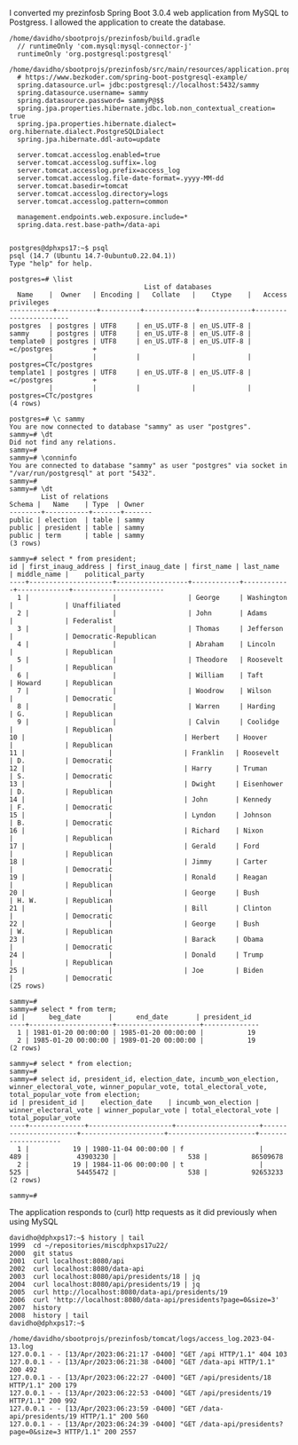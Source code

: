 I converted my prezinfosb Spring Boot 3.0.4 web application from MySQL to Postgress.  I allowed the application to create the database.

    /home/davidho/sbootprojs/prezinfosb/build.gradle
      // runtimeOnly 'com.mysql:mysql-connector-j'
      runtimeOnly 'org.postgresql:postgresql'

    /home/davidho/sbootprojs/prezinfosb/src/main/resources/application.properties
      # https://www.bezkoder.com/spring-boot-postgresql-example/
      spring.datasource.url= jdbc:postgresql://localhost:5432/sammy
      spring.datasource.username= sammy
      spring.datasource.password= sammyP@$$
      spring.jpa.properties.hibernate.jdbc.lob.non_contextual_creation= true
      spring.jpa.properties.hibernate.dialect= org.hibernate.dialect.PostgreSQLDialect
      spring.jpa.hibernate.ddl-auto=update

      server.tomcat.accesslog.enabled=true
      server.tomcat.accesslog.suffix=.log
      server.tomcat.accesslog.prefix=access_log
      server.tomcat.accesslog.file-date-format=.yyyy-MM-dd
      server.tomcat.basedir=tomcat
      server.tomcat.accesslog.directory=logs
      server.tomcat.accesslog.pattern=common

      management.endpoints.web.exposure.include=*
      spring.data.rest.base-path=/data-api


    postgres@dphxps17:~$ psql
    psql (14.7 (Ubuntu 14.7-0ubuntu0.22.04.1))
    Type "help" for help.

    postgres=# \list
                                      List of databases
      Name    |  Owner   | Encoding |   Collate   |    Ctype    |   Access privileges   
    -----------+----------+----------+-------------+-------------+-----------------------
    postgres  | postgres | UTF8     | en_US.UTF-8 | en_US.UTF-8 | 
    sammy     | postgres | UTF8     | en_US.UTF-8 | en_US.UTF-8 | 
    template0 | postgres | UTF8     | en_US.UTF-8 | en_US.UTF-8 | =c/postgres          +
              |          |          |             |             | postgres=CTc/postgres
    template1 | postgres | UTF8     | en_US.UTF-8 | en_US.UTF-8 | =c/postgres          +
              |          |          |             |             | postgres=CTc/postgres
    (4 rows)

    postgres=# \c sammy
    You are now connected to database "sammy" as user "postgres".
    sammy=# \dt
    Did not find any relations.
    sammy=# 
    sammy=# \conninfo
    You are connected to database "sammy" as user "postgres" via socket in "/var/run/postgresql" at port "5432".
    sammy=# 
    sammy=# \dt
            List of relations
    Schema |   Name    | Type  | Owner 
    --------+-----------+-------+-------
    public | election  | table | sammy
    public | president | table | sammy
    public | term      | table | sammy
    (3 rows)

    sammy=# select * from president;
    id | first_inaug_address | first_inaug_date | first_name | last_name  | middle_name |    political_party    
    ----+---------------------+------------------+------------+------------+-------------+-----------------------
      1 |                     |                  | George     | Washington |             | Unaffiliated
      2 |                     |                  | John       | Adams      |             | Federalist
      3 |                     |                  | Thomas     | Jefferson  |             | Democratic-Republican
      4 |                     |                  | Abraham    | Lincoln    |             | Republican
      5 |                     |                  | Theodore   | Roosevelt  |             | Republican
      6 |                     |                  | William    | Taft       | Howard      | Republican
      7 |                     |                  | Woodrow    | Wilson     |             | Democratic
      8 |                     |                  | Warren     | Harding    | G.          | Republican
      9 |                     |                  | Calvin     | Coolidge   |             | Republican
    10 |                     |                  | Herbert    | Hoover     |             | Republican
    11 |                     |                  | Franklin   | Roosevelt  | D.          | Democratic
    12 |                     |                  | Harry      | Truman     | S.          | Democratic
    13 |                     |                  | Dwight     | Eisenhower | D.          | Republican
    14 |                     |                  | John       | Kennedy    | F.          | Democratic
    15 |                     |                  | Lyndon     | Johnson    | B.          | Democratic
    16 |                     |                  | Richard    | Nixon      |             | Republican
    17 |                     |                  | Gerald     | Ford       |             | Republican
    18 |                     |                  | Jimmy      | Carter     |             | Democratic
    19 |                     |                  | Ronald     | Reagan     |             | Republican
    20 |                     |                  | George     | Bush       | H. W.       | Republican
    21 |                     |                  | Bill       | Clinton    |             | Democratic
    22 |                     |                  | George     | Bush       | W.          | Republican
    23 |                     |                  | Barack     | Obama      |             | Democratic
    24 |                     |                  | Donald     | Trump      |             | Republican
    25 |                     |                  | Joe        | Biden      |             | Democratic
    (25 rows)

    sammy=# 
    sammy=# select * from term;
    id |      beg_date       |      end_date       | president_id 
    ----+---------------------+---------------------+--------------
      1 | 1981-01-20 00:00:00 | 1985-01-20 00:00:00 |           19
      2 | 1985-01-20 00:00:00 | 1989-01-20 00:00:00 |           19
    (2 rows)

    sammy=# select * from election;
    sammy=# 
    sammy=# select id, president_id, election_date, incumb_won_election, winner_electoral_vote, winner_popular_vote, total_electoral_vote, total_popular_vote from election;
    id | president_id |    election_date    | incumb_won_election | winner_electoral_vote | winner_popular_vote | total_electoral_vote | total_popular_vote 
    ----+--------------+---------------------+---------------------+-----------------------+---------------------+----------------------+--------------------
      1 |           19 | 1980-11-04 00:00:00 | f                   |                   489 |            43903230 |                  538 |           86509678
      2 |           19 | 1984-11-06 00:00:00 | t                   |                   525 |            54455472 |                  538 |           92653233
    (2 rows)

    sammy=# 

The application responds to (curl) http requests as it did previously when using MySQL

    davidho@dphxps17:~$ history | tail
    1999  cd ~/repositories/miscdphxps17u22/
    2000  git status
    2001  curl localhost:8080/api
    2002  curl localhost:8080/data-api
    2003  curl localhost:8080/api/presidents/18 | jq
    2004  curl localhost:8080/api/presidents/19 | jq
    2005  curl http://localhost:8080/data-api/presidents/19
    2006  curl 'http://localhost:8080/data-api/presidents?page=0&size=3'
    2007  history
    2008  history | tail
    davidho@dphxps17:~$ 

    /home/davidho/sbootprojs/prezinfosb/tomcat/logs/access_log.2023-04-13.log
    127.0.0.1 - - [13/Apr/2023:06:21:17 -0400] "GET /api HTTP/1.1" 404 103
    127.0.0.1 - - [13/Apr/2023:06:21:38 -0400] "GET /data-api HTTP/1.1" 200 492
    127.0.0.1 - - [13/Apr/2023:06:22:27 -0400] "GET /api/presidents/18 HTTP/1.1" 200 179
    127.0.0.1 - - [13/Apr/2023:06:22:53 -0400] "GET /api/presidents/19 HTTP/1.1" 200 992
    127.0.0.1 - - [13/Apr/2023:06:23:59 -0400] "GET /data-api/presidents/19 HTTP/1.1" 200 560
    127.0.0.1 - - [13/Apr/2023:06:24:39 -0400] "GET /data-api/presidents?page=0&size=3 HTTP/1.1" 200 2557

